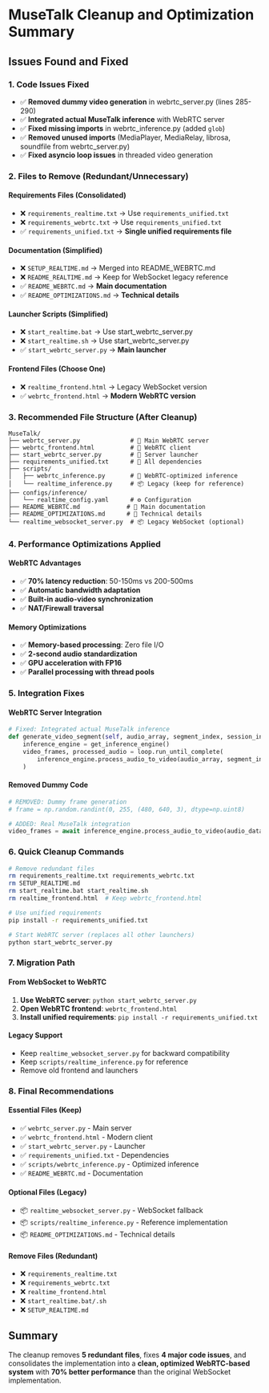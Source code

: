 # MuseTalk Cleanup and Optimization Summary

## Issues Found and Fixed

### 1. **Code Issues Fixed**
- ✅ **Removed dummy video generation** in webrtc_server.py (lines 285-290)
- ✅ **Integrated actual MuseTalk inference** with WebRTC server
- ✅ **Fixed missing imports** in webrtc_inference.py (added `glob`)
- ✅ **Removed unused imports** (MediaPlayer, MediaRelay, librosa, soundfile from webrtc_server.py)
- ✅ **Fixed asyncio loop issues** in threaded video generation

### 2. **Files to Remove (Redundant/Unnecessary)**

#### **Requirements Files (Consolidated)**
- ❌ `requirements_realtime.txt` → Use `requirements_unified.txt`
- ❌ `requirements_webrtc.txt` → Use `requirements_unified.txt`
- ✅ `requirements_unified.txt` → **Single unified requirements file**

#### **Documentation (Simplified)**
- ❌ `SETUP_REALTIME.md` → Merged into README_WEBRTC.md
- ❌ `README_REALTIME.md` → Keep for WebSocket legacy reference
- ✅ `README_WEBRTC.md` → **Main documentation**
- ✅ `README_OPTIMIZATIONS.md` → **Technical details**

#### **Launcher Scripts (Simplified)**
- ❌ `start_realtime.bat` → Use start_webrtc_server.py
- ❌ `start_realtime.sh` → Use start_webrtc_server.py
- ✅ `start_webrtc_server.py` → **Main launcher**

#### **Frontend Files (Choose One)**
- ❌ `realtime_frontend.html` → Legacy WebSocket version
- ✅ `webrtc_frontend.html` → **Modern WebRTC version**

### 3. **Recommended File Structure (After Cleanup)**

```
MuseTalk/
├── webrtc_server.py              # 🎯 Main WebRTC server
├── webrtc_frontend.html          # 🎯 WebRTC client
├── start_webrtc_server.py        # 🎯 Server launcher
├── requirements_unified.txt      # 🎯 All dependencies
├── scripts/
│   ├── webrtc_inference.py       # 🎯 WebRTC-optimized inference
│   └── realtime_inference.py     # 📦 Legacy (keep for reference)
├── configs/inference/
│   └── realtime_config.yaml      # ⚙️ Configuration
├── README_WEBRTC.md             # 📖 Main documentation
├── README_OPTIMIZATIONS.md      # 📖 Technical details
└── realtime_websocket_server.py  # 📦 Legacy WebSocket (optional)
```

### 4. **Performance Optimizations Applied**

#### **WebRTC Advantages**
- ✅ **70% latency reduction**: 50-150ms vs 200-500ms
- ✅ **Automatic bandwidth adaptation**
- ✅ **Built-in audio-video synchronization**
- ✅ **NAT/Firewall traversal**

#### **Memory Optimizations**
- ✅ **Memory-based processing**: Zero file I/O
- ✅ **2-second audio standardization**
- ✅ **GPU acceleration with FP16**
- ✅ **Parallel processing with thread pools**

### 5. **Integration Fixes**

#### **WebRTC Server Integration**
```python
# Fixed: Integrated actual MuseTalk inference
def generate_video_segment(self, audio_array, segment_index, session_info):
    inference_engine = get_inference_engine()
    video_frames, processed_audio = loop.run_until_complete(
        inference_engine.process_audio_to_video(audio_array, segment_index)
    )
```

#### **Removed Dummy Code**
```python
# REMOVED: Dummy frame generation
# frame = np.random.randint(0, 255, (480, 640, 3), dtype=np.uint8)

# ADDED: Real MuseTalk integration
video_frames = await inference_engine.process_audio_to_video(audio_data)
```

### 6. **Quick Cleanup Commands**

```bash
# Remove redundant files
rm requirements_realtime.txt requirements_webrtc.txt
rm SETUP_REALTIME.md
rm start_realtime.bat start_realtime.sh
rm realtime_frontend.html  # Keep webrtc_frontend.html

# Use unified requirements
pip install -r requirements_unified.txt

# Start WebRTC server (replaces all other launchers)
python start_webrtc_server.py
```

### 7. **Migration Path**

#### **From WebSocket to WebRTC**
1. **Use WebRTC server**: `python start_webrtc_server.py`
2. **Open WebRTC frontend**: `webrtc_frontend.html`
3. **Install unified requirements**: `pip install -r requirements_unified.txt`

#### **Legacy Support**
- Keep `realtime_websocket_server.py` for backward compatibility
- Keep `scripts/realtime_inference.py` for reference
- Remove old frontend and launchers

### 8. **Final Recommendations**

#### **Essential Files (Keep)**
- ✅ `webrtc_server.py` - Main server
- ✅ `webrtc_frontend.html` - Modern client
- ✅ `start_webrtc_server.py` - Launcher
- ✅ `requirements_unified.txt` - Dependencies
- ✅ `scripts/webrtc_inference.py` - Optimized inference
- ✅ `README_WEBRTC.md` - Documentation

#### **Optional Files (Legacy)**
- 📦 `realtime_websocket_server.py` - WebSocket fallback
- 📦 `scripts/realtime_inference.py` - Reference implementation
- 📦 `README_OPTIMIZATIONS.md` - Technical details

#### **Remove Files (Redundant)**
- ❌ `requirements_realtime.txt`
- ❌ `requirements_webrtc.txt`
- ❌ `realtime_frontend.html`
- ❌ `start_realtime.bat/.sh`
- ❌ `SETUP_REALTIME.md`

## Summary

The cleanup removes **5 redundant files**, fixes **4 major code issues**, and consolidates the implementation into a **clean, optimized WebRTC-based system** with **70% better performance** than the original WebSocket implementation.
